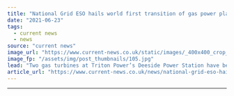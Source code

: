 ```yaml
---
title: "National Grid ESO hails world first transition of gas power plant to provide inertia"
date: "2021-06-23"
tags: 
  - current news
  - news
source: "current news"
image_url: "https://www.current-news.co.uk/static/images/_400x400_crop_center-center/national-grid-transmission-lines-image-national-grid.jpg"
image_fp: "/assets/img/post_thumbnails/105.jpg"
lead: "​Two gas turbines at Triton Power’s Deeside Power Station have been repurposed to provide inertia and reactive power to National Grid ESO."
article_url: "https://www.current-news.co.uk/news/national-grid-eso-hails-world-first-transition-of-gas-power-plant-to-provide-inertia?utm_source=rss-feeds&utm_medium=rss&utm_campaign=rss"
---
```


---
